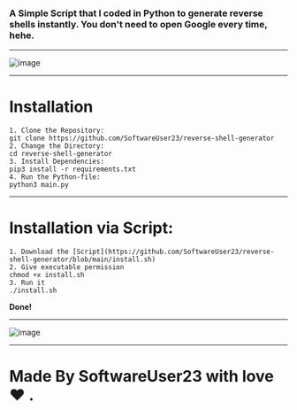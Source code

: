 ### A Simple Script that I coded in Python to generate reverse shells instantly. You don't need to open Google every time, hehe.

---

![image](https://user-images.githubusercontent.com/69643038/114229963-2a5fd600-9996-11eb-9456-10fa17eb907e.png)

---

# Installation

```
1. Clone the Repository:
git clone https://github.com/SoftwareUser23/reverse-shell-generator
2. Change the Directory:
cd reverse-shell-generator
3. Install Dependencies:
pip3 install -r requirements.txt
4. Run the Python-file:
python3 main.py 
```
---
# Installation via Script:
```
1. Download the [Script](https://github.com/SoftwareUser23/reverse-shell-generator/blob/main/install.sh) 
2. Give executable permission  
chmod +x install.sh
3. Run it
./install.sh
```
**Done!**

---

![image](https://user-images.githubusercontent.com/69643038/114230059-4bc0c200-9996-11eb-9e15-a5641f98d6f8.png)

---

# Made By SoftwareUser23 with love :heart: .
